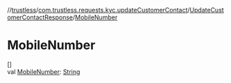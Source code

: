 //[trustless](../../../index.md)/[com.trustless.requests.kyc.updateCustomerContact](../index.md)/[UpdateCustomerContactResponse](index.md)/[MobileNumber](-mobile-number.md)

# MobileNumber

[]\
val [MobileNumber](-mobile-number.md): [String](https://kotlinlang.org/api/latest/jvm/stdlib/kotlin/-string/index.html)
